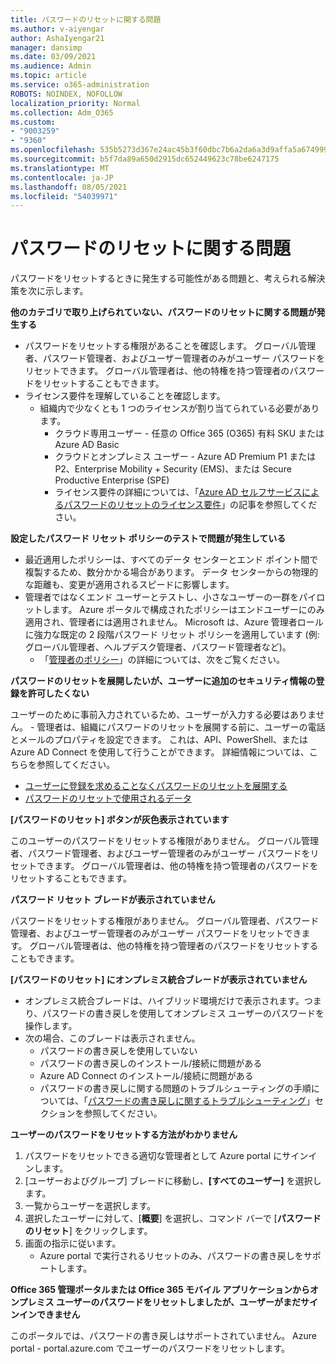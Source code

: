 ```yaml
---
title: パスワードのリセットに関する問題
ms.author: v-aiyengar
author: AshaIyengar21
manager: dansimp
ms.date: 03/09/2021
ms.audience: Admin
ms.topic: article
ms.service: o365-administration
ROBOTS: NOINDEX, NOFOLLOW
localization_priority: Normal
ms.collection: Adm_O365
ms.custom:
- "9003259"
- "9360"
ms.openlocfilehash: 535b5273d367e24ac45b3f60dbc7b6a2da6a3d9affa5a67499989d19a1904768
ms.sourcegitcommit: b5f7da89a650d2915dc652449623c78be6247175
ms.translationtype: MT
ms.contentlocale: ja-JP
ms.lasthandoff: 08/05/2021
ms.locfileid: "54039971"
---
```

# <a name="problems-resetting-password"></a>パスワードのリセットに関する問題

パスワードをリセットするときに発生する可能性がある問題と、考えられる解決策を次に示します。

**他のカテゴリで取り上げられていない、パスワードのリセットに関する問題が発生する**

- パスワードをリセットする権限があることを確認します。 グローバル管理者、パスワード管理者、およびユーザー管理者のみがユーザー パスワードをリセットできます。 グローバル管理者は、他の特権を持つ管理者のパスワードをリセットすることもできます。
- ライセンス要件を理解していることを確認します。
    - 組織内で少なくとも 1 つのライセンスが割り当てられている必要があります。
        - クラウド専用ユーザー - 任意の Office 365 (O365) 有料 SKU または Azure AD Basic
        - クラウドとオンプレミス ユーザー - Azure AD Premium P1 または P2、Enterprise Mobility + Security (EMS)、または Secure Productive Enterprise (SPE)
        - ライセンス要件の詳細については、「[Azure AD セルフサービスによるパスワードのリセットのライセンス要件](https://docs.microsoft.com/azure/active-directory/active-directory-passwords-licensing?WT.mc_id=Portal-Microsoft_Azure_Support)」の記事を参照してください。

**設定したパスワード リセット ポリシーのテストで問題が発生している**

- 最近適用したポリシーは、すべてのデータ センターとエンド ポイント間で複製するため、数分かかる場合があります。 データ センターからの物理的な距離も、変更が適用されるスピードに影響します。
- 管理者ではなくエンド ユーザーとテストし、小さなユーザーの一群をパイロットします。 Azure ポータルで構成されたポリシーはエンドユーザーにのみ適用され、管理者には適用されません。 Microsoft は、Azure 管理者ロールに強力な既定の 2 段階パスワード リセット ポリシーを適用しています (例: グローバル管理者、ヘルプデスク管理者、パスワード管理者など)。
    - 「[管理者のポリシー](https://docs.microsoft.com/azure/active-directory/active-directory-passwords-policy?WT.mc_id=Portal-Microsoft_Azure_Support#administrator-password-policy-differences)」の詳細については、次をご覧ください。

**パスワードのリセットを展開したいが、ユーザーに追加のセキュリティ情報の登録を許可したくない**

ユーザーのために事前入力されているため、ユーザーが入力する必要はありません。 - 管理者は、組織にパスワードのリセットを展開する前に、ユーザーの電話とメールのプロパティを設定できます。 これは、API、PowerShell、または Azure AD Connect を使用して行うことができます。 詳細情報については、こちらを参照してください。
- [ユーザーに登録を求めることなくパスワードのリセットを展開する](https://docs.microsoft.com/azure/active-directory/active-directory-passwords-policy?WT.mc_id=Portal-Microsoft_Azure_Support#administrator-password-policy-differences)
- [パスワードのリセットで使用されるデータ](https://docs.microsoft.com/azure/active-directory/active-directory-passwords-data?WT.mc_id=Portal-Microsoft_Azure_Support)

**[パスワードのリセット] ボタンが灰色表示されています**

このユーザーのパスワードをリセットする権限がありません。 グローバル管理者、パスワード管理者、およびユーザー管理者のみがユーザー パスワードをリセットできます。 グローバル管理者は、他の特権を持つ管理者のパスワードをリセットすることもできます。

**パスワード リセット ブレードが表示されていません**

パスワードをリセットする権限がありません。 グローバル管理者、パスワード管理者、およびユーザー管理者のみがユーザー パスワードをリセットできます。 グローバル管理者は、他の特権を持つ管理者のパスワードをリセットすることもできます。

**[パスワードのリセット] にオンプレミス統合ブレードが表示されていません**

- オンプレミス統合ブレードは、ハイブリッド環境だけで表示されます。つまり、パスワードの書き戻しを使用してオンプレミス ユーザーのパスワードを操作します。
- 次の場合、このブレードは表示されません。
    - パスワードの書き戻しを使用していない
    - パスワードの書き戻しのインストール/接続に問題がある
    - Azure AD Connect のインストール/接続に問題がある
    - パスワードの書き戻しに関する問題のトラブルシューティングの手順については、「[パスワードの書き戻しに関するトラブルシューティング](https://docs.microsoft.com/azure/active-directory/active-directory-passwords-data?WT.mc_id=Portal-Microsoft_Azure_Support)」セクションを参照してください。

**ユーザーのパスワードをリセットする方法がわかりません**

1. パスワードをリセットできる適切な管理者として Azure portal にサインインします。
1. [ユーザーおよびグループ] ブレードに移動し、**[すべてのユーザー]** を選択します。
1. 一覧からユーザーを選択します。
1. 選択したユーザーに対して、[**概要**] を選択し、コマンド バーで [**パスワードのリセット**] をクリックします。
1. 画面の指示に従います。
    - Azure portal で実行されるリセットのみ、パスワードの書き戻しをサポートします。

**Office 365 管理ポータルまたは Office 365 モバイル アプリケーションからオンプレミス ユーザーのパスワードをリセットしましたが、ユーザーがまだサインインできません**

このポータルでは、パスワードの書き戻しはサポートされていません。 Azure portal - portal.azure.com でユーザーのパスワードをリセットします。


